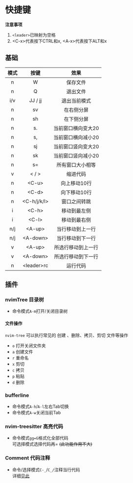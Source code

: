 # 快捷键
**注意事项**  
1. `<leader>`已映射为空格
2. \<C-x\>代表按下CTRL和x, \<A-x\>代表按下ALT和x

## 基础
| 模式 | 按键          | 效果               |
| :--: | :--:          | :--:               |
| n    | W             | 保存文件           |
| n    | Q             | 退出文件           |
| i/v  | JJ / jj       | 退出当前模式       |
| n    | sv            | 在右侧分屏         |
| n    | sh            | 在下侧分屏         |
| n    | s.            | 当前窗口横向变大20 |
| n    | s,            | 当前窗口横向减小20 |
| n    | sj            | 当前窗口竖向变大20 |
| n    | sk            | 当前窗口竖向减小20 |
| n    | s=            | 所有窗口大小相等   |
| v    | \< / \>       | 缩进代码           |
| n    | \<C-u\>       | 向上移动10行       |
| n    | \<C-d\>       | 向下移动10行       |
| n    | \<C-h/j/k/l\> | 窗口之间转跳       |
| i    | \<C-h\>       | 移动到最左侧       |
| i    | \<C-l\>       | 移动到最右侧       |
| n/j  | \<A-up\>      | 当行移动到上一行   |
| n/j  | \<A-down\>    | 当行移动到下一行   |
| v    | \<A-up\>      | 所选行移动到上一行 |
| v    | \<A-down\>    | 所选行移动到下一行 |
| n    | \<leader\>rc  | 运行代码           |

## 插件
### nvimTree 目录树
+ 命令模式`A-m`打开/关闭目录树

#### 文件操作  
`nvim-tree` 可以执行常见的 创建 、删除、拷贝、剪切 文件等操作   
- `o` 打开关闭文件夹
- `a` 创建文件
- `r` 重命名
- `x` 剪切
- `c` 拷贝
- `p` 粘贴
- `d` 删除


### bufferline 
+ 命令模式`A-h`/`A-l`左右Tab切换
+ 命令模式`A-w`关闭当前Tab

### nvim-treesitter 高亮代码
+ 命令模式`gg=G`格式化全部代码  
可选择模式选择代码再= ~~(此功能作用不大)~~  

### Comment 代码注释
+ 命令/选择模式`C-_`/`C_/`注释当行代码   
详细[见此](./Comment.md)

